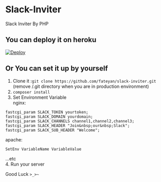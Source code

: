 # Slack-Inviter
Slack Inviter By PHP

## You can deploy it on heroku
[![Deploy](https://www.herokucdn.com/deploy/button.png)](https://www.heroku.com/deploy/?template=https://github.com/fateyan/slack-inviter)
## Or You can set it up by yourself
1. Clone it :`git clone https://github.com/fateyan/slack-inviter.git`  
(remove /.git directory when you are in production environment) 
2. `composer install`
3. Set Environment Variable  
nginx:  
```nginx
fastcgi_param SLACK_TOKEN yourtoken;  
fastcgi_param SLACK_DOMAIN yourdomain;  
fastcgi_param SLACK_CHANNELS channel1,channel2,channel3;  
fastcgi_param SLACK_HEADER "Join&nbsp;our&nbsp;Slack";  
fastcgi_param SLACK_SUB_HEADER "Welcome";
```
apache:
```
SetEnv VariableName VariableValue
```
...etc  
4. Run your server  
  
Good Luck `>_>~`
